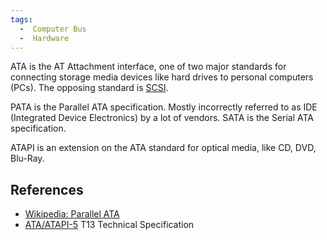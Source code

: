 ```yaml
---
tags:
  -  Computer Bus
  -  Hardware
---
```

ATA is the AT Attachment interface, one of two major standards for
connecting storage media devices like hard drives to personal computers
(PCs). The opposing standard is [SCSI](scsi.md).

PATA is the Parallel ATA specification. Mostly incorrectly referred to
as IDE (Integrated Device Electronics) by a lot of vendors. SATA is the
Serial ATA specification.

ATAPI is an extension on the ATA standard for optical media, like CD,
DVD, Blu-Ray.

## References

- [Wikipedia: Parallel ATA](https://en.wikipedia.org/wiki/AT_Attachment)
- [ATA/ATAPI-5](https://hddguru.com/download/documentation/ATA-ATAPI-standard-5/ATA-ATAPI-5.pdf)
  T13 Technical Specification
